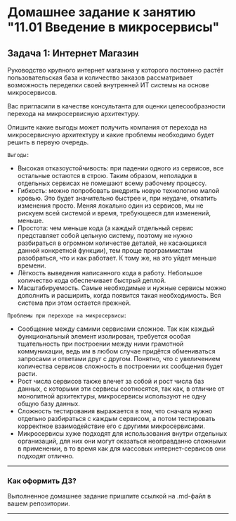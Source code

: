 # Домашнее задание к занятию "11.01 Введение в микросервисы"

## Задача 1: Интернет Магазин

Руководство крупного интернет магазина у которого постоянно растёт пользовательская база и количество заказов рассматривает возможность переделки своей внутренней ИТ системы на основе микросервисов. 

Вас пригласили в качестве консультанта для оценки целесообразности перехода на микросервисную архитектуру. 

Опишите какие выгоды может получить компания от перехода на микросервисную архитектуру и какие проблемы необходимо будет решить в первую очередь.

`Выгоды:`
* Высокая отказоустойчивость: при падении одного из сервисов, все остальные остаются в строю. Таким образом, неполадки в отдельных сервисах не помешают всему рабочему процессу.
* Гибкость: можно попробовать внедрить новую технологию малой кровью. Это будет значительно быстрее и, при неудаче, откатить изменения просто. Меняя локально один из сервисов, мы не рискуем всей системой и время, требующееся для изменений, меньше.
* Простота: чем меньше кода (а каждый отдельный сервис представляет собой цельную систему, поэтому не нужно разбираться в огромном количестве деталей, не касающихся данной конкретной функции), тем проще программистам разобраться, что и как работает. К тому же, на это уйдет меньше времени.
* Лёгкость выведения написанного кода в работу. Небольшое количество кода обеспечивает быстрый деплой.
* Масштабируемость. Самые необходимые и нужные сервисы можно дополнить и расширить, когда появится такая необходимость. Вся система при этом остается прежней.

`Проблемы при переходе на микросервисы:`

* Сообщение между самими сервисами сложное. Так как каждый функциональный элемент изолирован, требуется особая тщательность при построении между ними грамотной коммуникации, ведь им в любом случае придётся обмениваться запросами и ответами друг с другом. Понятно, что с увеличением количества сервисов сложность в построении их сообщения будет расти.
* Рост числа сервисов также влечет за собой и рост числа баз данных, с которыми эти сервисы соотносятся, так как, в отличие от монолитной архитектуры, микросервисы используют не одну общую базу данных.
* Сложность тестирования выражается в том, что сначала нужно отдельно разбираться с каждым сервисом, а потом тестировать корректное взаимодействие его с другими микросервисами.
* Микросервисы хуже подходят для использования внутри отдельных организаций, для них они могут оказаться неоправданно сложными в применении, в то время как для массовых интернет-сервисов они подходят отлично.

---

### Как оформить ДЗ?

Выполненное домашнее задание пришлите ссылкой на .md-файл в вашем репозитории.

---